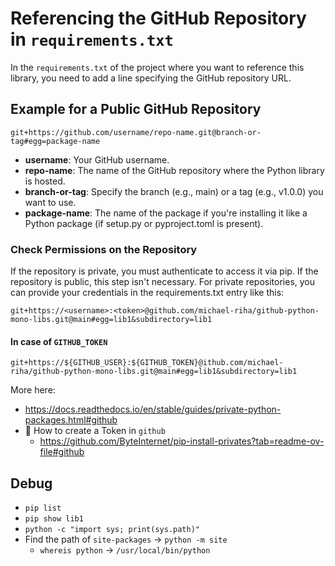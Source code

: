 
# Referencing the GitHub Repository in `requirements.txt`

In the `requirements.txt` of the project where you want to reference this library, you need to add a line specifying the GitHub repository URL.

## Example for a Public GitHub Repository

```plaintext
git+https://github.com/username/repo-name.git@branch-or-tag#egg=package-name
```

- **username**: Your GitHub username.
- **repo-name**: The name of the GitHub repository where the Python library is hosted.
- **branch-or-tag**: Specify the branch (e.g., main) or a tag (e.g., v1.0.0) you want to use.
- **package-name**: The name of the package if you're installing it like a Python package (if setup.py or pyproject.toml is present).

### Check Permissions on the Repository
If the repository is private, you must authenticate to access it via pip. If the repository is public, this step isn't necessary. For private repositories, you can provide your credentials in the requirements.txt entry like this:

```plaintext
git+https://<username>:<token>@github.com/michael-riha/github-python-mono-libs.git@main#egg=lib1&subdirectory=lib1
```

#### In case of `GITHUB_TOKEN`


```plaintext
git+https://${GITHUB_USER}:${GITHUB_TOKEN}@ithub.com/michael-riha/github-python-mono-libs.git@main#egg=lib1&subdirectory=lib1
```

More here: 
- https://docs.readthedocs.io/en/stable/guides/private-python-packages.html#github
- 🔑 How to create a Token in `github` 
  - https://github.com/ByteInternet/pip-install-privates?tab=readme-ov-file#github

## Debug

- `pip list`
- `pip show lib1`
- `python -c "import sys; print(sys.path)"`
- Find the path of `site-packages` -> `python -m site`
  - `whereis python` -> `/usr/local/bin/python`
